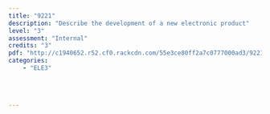 ```yaml
---
title: "9221"
description: "Describe the development of a new electronic product"
level: "3"
assessment: "Internal"
credits: "3"
pdf: "http://c1940652.r52.cf0.rackcdn.com/55e3ce80ff2a7c0777000ad3/9221.pdf"
categories:
    - "ELE3"
    
    
    
    
---
```

